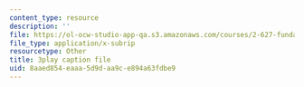 ```yaml
---
content_type: resource
description: ''
file: https://ol-ocw-studio-app-qa.s3.amazonaws.com/courses/2-627-fundamentals-of-photovoltaics-fall-2013/8aaed854eaaa5d9daa9ce894a63fdbe9_a6NFLJ082vI.vtt
file_type: application/x-subrip
resourcetype: Other
title: 3play caption file
uid: 8aaed854-eaaa-5d9d-aa9c-e894a63fdbe9
---
```

